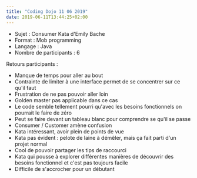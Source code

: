 ```yaml
---
title: "Coding Dojo 11 06 2019"
date: 2019-06-11T13:44:25+02:00
---
```

- Sujet : Consumer Kata d'Emily Bache
- Format : Mob programming
- Langage : Java
- Nombre de participants : 6

Retours participants :

- Manque de temps pour aller au bout
- Contrainte de limiter à une interface permet de se concentrer sur ce qu'il faut
- Frustration de ne pas pouvoir aller loin
- Golden master pas applicable dans ce cas
- Le code semble tellement pourri qu'avec les besoins fonctionnels on pourrait le faire de zéro
- Peut se faire devant un tableau blanc pour comprendre se qu'il se passe
- Consumer / Customer amène confusion
- Kata intéressant, avoir plein de points de vue
- Kata pas évident : pelote de laine à démêler, mais ça fait parti d'un projet normal
- Cool de pouvoir partager les tips de raccourci
- Kata qui pousse à explorer différentes manières de découvrir des besoins fonctionnel et c'est pas toujours facile
- Difficile de s'accrocher pour un débutant
